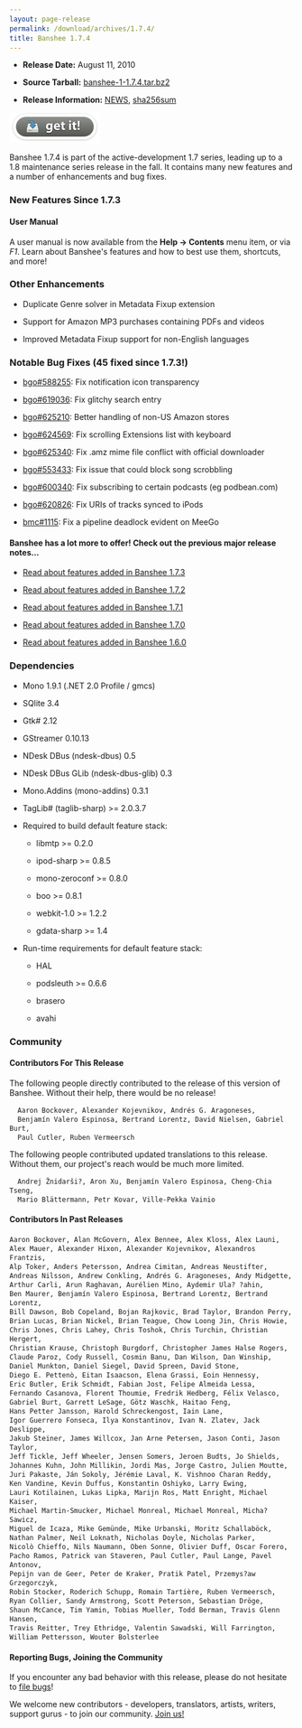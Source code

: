 ```yaml
---
layout: page-release
permalink: /download/archives/1.7.4/
title: Banshee 1.7.4
---
```



	
  * **Release Date:** August 11, 2010

	
  * **Source Tarball:** [banshee-1-1.7.4.tar.bz2](http://download.banshee-project.org/banshee/unstable/1.7.4/banshee-1-1.7.4.tar.bz2)

	
  * **Release Information:**
[NEWS](http://download.banshee-project.org/banshee/unstable/1.7.4/banshee-1-1.7.4.news),
[sha256sum](http://download.banshee-project.org/banshee/unstable/1.7.4/banshee-1-1.7.4.sha256sum)




[![Download Now](/images/download-button.png)](/download)





Banshee 1.7.4 is part of the active-development 1.7 series, leading up to a
    1.8 maintenance series release in the fall.  It contains many new features
    and a number of enhancements and bug fixes.





### New Features Since 1.7.3





#### User Manual





A user manual is now available from the **Help -> Contents** menu item, or via _F1_.  Learn about Banshee's features and how to best use them, shortcuts, and more!





### Other Enhancements





    
  * Duplicate Genre solver in Metadata Fixup extension

    
  * Support for Amazon MP3 purchases containing PDFs and videos

    
  * Improved Metadata Fixup support for non-English languages





### Notable Bug Fixes (45 fixed since 1.7.3!)






  * [bgo#588255](http://bugzilla.gnome.org/show_bug.cgi?id=588255): Fix notification icon transparency


  * [bgo#619036](http://bugzilla.gnome.org/show_bug.cgi?id=619036): Fix glitchy search entry


  * [bgo#625210](http://bugzilla.gnome.org/show_bug.cgi?id=625210): Better handling of non-US Amazon stores


  * [bgo#624569](http://bugzilla.gnome.org/show_bug.cgi?id=624569): Fix scrolling Extensions list with keyboard


  * [bgo#625340](http://bugzilla.gnome.org/show_bug.cgi?id=625340): Fix .amz mime file conflict with official downloader


  * [bgo#553433](http://bugzilla.gnome.org/show_bug.cgi?id=553433): Fix issue that could block song scrobbling


  * [bgo#600340](http://bugzilla.gnome.org/show_bug.cgi?id=600340): Fix subscribing to certain podcasts (eg podbean.com)


  * [bgo#620826](http://bugzilla.gnome.org/show_bug.cgi?id=620826): Fix URIs of tracks synced to iPods


  * [bmc#1115](http://bugs.meego.com/show_bug.cgi?id=1115):   Fix a pipeline deadlock evident on MeeGo




#### Banshee has a lot more to offer! Check out the previous major release notes...





	
  * [Read about features added in Banshee 1.7.3](/download/archives/1.7.3)

	
  * [Read about features added in Banshee 1.7.2](/download/archives/1.7.2)

	
  * [Read about features added in Banshee 1.7.1](/download/archives/1.7.1)

	
  * [Read about features added in Banshee 1.7.0](/download/archives/1.7.0)

	
  * [Read about features added in Banshee 1.6.0](/download/archives/1.6.0)




### Dependencies





	
  * Mono 1.9.1 (.NET 2.0 Profile / gmcs)

	
  * SQlite 3.4

	
  * Gtk# 2.12

	
  * GStreamer 0.10.13

	
  * NDesk DBus (ndesk-dbus) 0.5

	
  * NDesk DBus GLib (ndesk-dbus-glib) 0.3

	
  * Mono.Addins (mono-addins) 0.3.1

	
  * TagLib# (taglib-sharp) >= 2.0.3.7

	
  * Required to build default feature stack:

	
    * libmtp >= 0.2.0

	
    * ipod-sharp >= 0.8.5

	
    * mono-zeroconf >= 0.8.0

	
    * boo >= 0.8.1

    
    * webkit-1.0 >= 1.2.2

    
    * gdata-sharp >= 1.4




	
  * Run-time requirements for default feature stack:

	
    * HAL

	
    * podsleuth >= 0.6.6

	
    * brasero

	
    * avahi







### Community





#### Contributors For This Release


The following people directly contributed to the release of this version of Banshee. Without their help, there would be no release!


> 
      Aaron Bockover, Alexander Kojevnikov, Andrés G. Aragoneses,
      Benjamín Valero Espinosa, Bertrand Lorentz, David Nielsen, Gabriel Burt,
      Paul Cutler, Ruben Vermeersch



The following people contributed updated translations to this release.    Without them, our project's reach would be much more limited.


> 
      Andrej Žnidarši?, Aron Xu, Benjamín Valero Espinosa, Cheng-Chia Tseng,
      Mario Blättermann, Petr Kovar, Ville-Pekka Vainio





#### Contributors In Past Releases




> 
    Aaron Bockover, Alan McGovern, Alex Bennee, Alex Kloss, Alex Launi,
    Alex Mauer, Alexander Hixon, Alexander Kojevnikov, Alexandros Frantzis,
    Alp Toker, Anders Petersson, Andrea Cimitan, Andreas Neustifter,
    Andreas Nilsson, Andrew Conkling, Andrés G. Aragoneses, Andy Midgette,
    Arthur Carli, Arun Raghavan, Aurélien Mino, Aydemir Ula? ?ahin,
    Ben Maurer, Benjamín Valero Espinosa, Bertrand Lorentz, Bertrand Lorentz,
    Bill Dawson, Bob Copeland, Bojan Rajkovic, Brad Taylor, Brandon Perry,
    Brian Lucas, Brian Nickel, Brian Teague, Chow Loong Jin, Chris Howie,
    Chris Jones, Chris Lahey, Chris Toshok, Chris Turchin, Christian Hergert,
    Christian Krause, Christoph Burgdorf, Christopher James Halse Rogers,
    Claude Paroz, Cody Russell, Cosmin Banu, Dan Wilson, Dan Winship,
    Daniel Munkton, Daniel Siegel, David Spreen, David Stone,
    Diego E. Pettenò, Eitan Isaacson, Elena Grassi, Eoin Hennessy,
    Eric Butler, Erik Schmidt, Fabian Jost, Felipe Almeida Lessa,
    Fernando Casanova, Florent Thoumie, Fredrik Hedberg, Félix Velasco,
    Gabriel Burt, Garrett LeSage, Götz Waschk, Haitao Feng,
    Hans Petter Jansson, Harold Schreckengost, Iain Lane,
    Igor Guerrero Fonseca, Ilya Konstantinov, Ivan N. Zlatev, Jack Deslippe,
    Jakub Steiner, James Willcox, Jan Arne Petersen, Jason Conti, Jason Taylor,
    Jeff Tickle, Jeff Wheeler, Jensen Somers, Jeroen Budts, Jo Shields,
    Johannes Kuhn, John Millikin, Jordi Mas, Jorge Castro, Julien Moutte,
    Juri Pakaste, Ján Sokoly, Jérémie Laval, K. Vishnoo Charan Reddy,
    Ken Vandine, Kevin Duffus, Konstantin Oshiyko, Larry Ewing,
    Lauri Kotilainen, Lukas Lipka, Marijn Ros, Matt Enright, Michael Kaiser,
    Michael Martin-Smucker, Michael Monreal, Michael Monreal, Micha? Sawicz,
    Miguel de Icaza, Mike Gemünde, Mike Urbanski, Moritz Schallaböck,
    Nathan Palmer, Neil Loknath, Nicholas Doyle, Nicholas Parker,
    Nicolò Chieffo, Nils Naumann, Oben Sonne, Olivier Duff, Oscar Forero,
    Pacho Ramos, Patrick van Staveren, Paul Cutler, Paul Lange, Pavel Antonov,
    Pepijn van de Geer, Peter de Kraker, Pratik Patel, Przemys?aw Grzegorczyk,
    Robin Stocker, Roderich Schupp, Romain Tartière, Ruben Vermeersch,
    Ryan Collier, Sandy Armstrong, Scott Peterson, Sebastian Dröge,
    Shaun McCance, Tim Yamin, Tobias Mueller, Todd Berman, Travis Glenn Hansen,
    Travis Reitter, Trey Ethridge, Valentin Sawadski, Will Farrington,
    William Pettersson, Wouter Bolsterlee





#### Reporting Bugs, Joining the Community


If you encounter any bad behavior with this release, please do not hesitate to [file bugs](/contribute/file-bugs/)!

We welcome new contributors - developers, translators, artists, writers, support gurus - to join our community.  [Join us!](/contribute)


